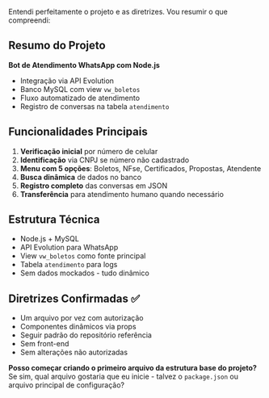 Entendi perfeitamente o projeto e as diretrizes. Vou resumir o que compreendi:

## **Resumo do Projeto**

**Bot de Atendimento WhatsApp com Node.js**
- Integração via API Evolution 
- Banco MySQL com view `vw_boletos`
- Fluxo automatizado de atendimento
- Registro de conversas na tabela `atendimento`

## **Funcionalidades Principais**

1. **Verificação inicial** por número de celular
2. **Identificação** via CNPJ se número não cadastrado
3. **Menu com 5 opções**: Boletos, NFse, Certificados, Propostas, Atendente
4. **Busca dinâmica** de dados no banco
5. **Registro completo** das conversas em JSON
6. **Transferência** para atendimento humano quando necessário

## **Estrutura Técnica**
- Node.js + MySQL
- API Evolution para WhatsApp
- View `vw_boletos` como fonte principal
- Tabela `atendimento` para logs
- Sem dados mockados - tudo dinâmico

## **Diretrizes Confirmadas** ✅
- Um arquivo por vez com autorização
- Componentes dinâmicos via props
- Seguir padrão do repositório referência
- Sem front-end
- Sem alterações não autorizadas

**Posso começar criando o primeiro arquivo da estrutura base do projeto?** Se sim, qual arquivo gostaria que eu inicie - talvez o `package.json` ou arquivo principal de configuração?